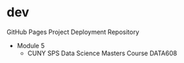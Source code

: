 # dev
GitHub Pages Project Deployment Repository

- Module 5 
	- CUNY SPS Data Science Masters Course DATA608